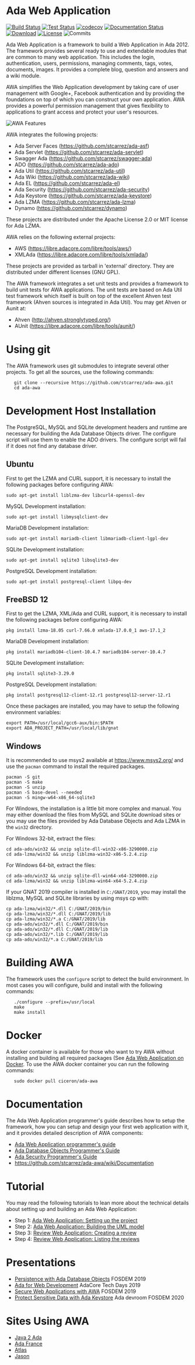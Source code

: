 # Ada Web Application

[![Build Status](https://img.shields.io/jenkins/s/https/jenkins.vacs.fr/Bionic-AWA.svg)](https://jenkins.vacs.fr/job/Bionic-AWA/)
[![Test Status](https://img.shields.io/jenkins/t/https/jenkins.vacs.fr/Bionic-AWA.svg)](https://jenkins.vacs.fr/job/Bionic-AWA/)
[![codecov](https://codecov.io/gh/stcarrez/ada-awa/branch/master/graph/badge.svg)](https://codecov.io/gh/stcarrez/ada-awa)
[![Documentation Status](https://readthedocs.org/projects/ada-awa/badge/?version=latest)](https://ada-awa.readthedocs.io/en/latest/?badge=latest)
[![Download](https://img.shields.io/badge/download-1.1.0-brightgreen.svg)](http://download.vacs.fr/ada-awa/awa-all-1.1.0.tar.gz)
[![License](https://img.shields.io/badge/license-APACHE2-blue.svg)](LICENSE)
![Commits](https://img.shields.io/github/commits-since/stcarrez/ada-awa/1.1.0.svg)

Ada Web Application is a framework to build a Web Application in Ada 2012.
The framework provides several ready to use and extendable modules that are common
to many web application.  This includes the login, authentication, users, permissions,
managing comments, tags, votes, documents, images.  It provides a complete blog,
question and answers and a wiki module.

AWA simplifies the Web Application development by taking care of user management with
Google+, Facebook authentication and by providing the foundations on top of which you
can construct your own application.  AWA provides a powerful permission management
that gives flexibility to applications to grant access and protect your user's resources.

![AWA Features](https://github.com/stcarrez/ada-awa/wiki/images/awa-features.png)

AWA integrates the following projects:

* Ada Server Faces (https://github.com/stcarrez/ada-asf)
* Ada Servlet   (https://github.com/stcarrez/ada-servlet)
* Swagger Ada   (https://github.com/stcarrez/swagger-ada)
* ADO           (https://github.com/stcarrez/ada-ado)
* Ada Util      (https://github.com/stcarrez/ada-util)
* Ada Wiki      (https://github.com/stcarrez/ada-wiki)
* Ada EL        (https://github.com/stcarrez/ada-el)
* Ada Security  (https://github.com/stcarrez/ada-security)
* Ada Keystore  (https://github.com/stcarrez/ada-keystore)
* Ada LZMA      (https://github.com/stcarrez/ada-lzma)
* Dynamo        (https://github.com/stcarrez/dynamo)

These projects are distributed under the Apache License 2.0 or MIT license for Ada LZMA.

AWA relies on the following external projects:

* AWS      (https://libre.adacore.com/libre/tools/aws/)
* XMLAda   (https://libre.adacore.com/libre/tools/xmlada/)

These projects are provided as tarball in 'external' directory.
They are distributed under different licenses (GNU GPL).

The AWA framework integrates a set unit tests and provides a framework
to build unit tests for AWA applications.   The unit tests are based on
Ada Util test framework which itself is built on top of the excellent
Ahven test framework (Ahven sources is integrated in Ada Util).
You may get Ahven or Aunit at:

* Ahven    (http://ahven.stronglytyped.org/)
* AUnit    (https://libre.adacore.com/libre/tools/aunit/)

# Using git

The AWA framework uses git submodules to integrate several other
projects.  To get all the sources, use the following commands:
```
   git clone --recursive https://github.com/stcarrez/ada-awa.git
   cd ada-awa
```

# Development Host Installation

The PostgreSQL, MySQL and SQLite development headers and runtime are necessary
for building the Ada Database Objects driver.  The configure script will use
them to enable the ADO drivers. The configure script will fail if it does not
find any database driver.

## Ubuntu

First to get the LZMA and CURL support, it is necessary to install the following
packages before configuring AWA:

```
sudo apt-get install liblzma-dev libcurl4-openssl-dev
```

MySQL Development installation:
```
sudo apt-get install libmysqlclient-dev
```

MariaDB Development installation:
```
sudo apt-get install mariadb-client libmariadb-client-lgpl-dev
```

SQLite Development installation:
```
sudo apt-get install sqlite3 libsqlite3-dev
```

PostgreSQL Development installation:
```
sudo apt-get install postgresql-client libpq-dev
```

## FreeBSD 12

First to get the LZMA, XML/Ada and CURL support, it is necessary
to install the following packages before configuring AWA:

```
pkg install lzma-18.05 curl-7.66.0 xmlada-17.0.0_1 aws-17.1_2
```

MariaDB Development installation:
```
pkg install mariadb104-client-10.4.7 mariadb104-server-10.4.7
```

SQLite Development installation:
```
pkg install sqlite3-3.29.0
```

PostgreSQL Development installation:
```
pkg install postgresql12-client-12.r1 postgresql12-server-12.r1
```

Once these packages are installed, you may have to setup the following
environment variables:
```
export PATH=/usr/local/gcc6-aux/bin:$PATH
export ADA_PROJECT_PATH=/usr/local/lib/gnat
```


## Windows

It is recommended to use msys2 available at https://www.msys2.org/
and use the `pacman` command to install the required packages.

```
pacman -S git
pacman -S make
pacman -S unzip
pacman -S base-devel --needed
pacman -S mingw-w64-x86_64-sqlite3
```

For Windows, the installation is a little bit more complex and manual.
You may either download the files from MySQL and SQLite download sites
or you may use the files provided by Ada Database Objects and
Ada LZMA in the `win32` directory.

For Windows 32-bit, extract the files:

```
cd ada-ado/win32 && unzip sqlite-dll-win32-x86-3290000.zip
cd ada-lzma/win32 && unzip liblzma-win32-x86-5.2.4.zip
```

For Windows 64-bit, extract the files:

```
cd ada-ado/win32 && unzip sqlite-dll-win64-x64-3290000.zip
cd ada-lzma/win32 && unzip liblzma-win64-x64-5.2.4.zip
```

If your GNAT 2019 compiler is installed in `C:/GNAT/2019`, you may
install the liblzma, MySQL and SQLite libraries by using msys cp with:

```
cp ada-lzma/win32/*.dll C:/GNAT/2019/bin
cp ada-lzma/win32/*.dll C:/GNAT/2019/lib
cp ada-lzma/win32/*.a C:/GNAT/2019/lib
cp ada-ado/win32/*.dll C:/GNAT/2019/bin
cp ada-ado/win32/*.dll C:/GNAT/2019/lib
cp ada-ado/win32/*.lib C:/GNAT/2019/lib
cp ada-ado/win32/*.a C:/GNAT/2019/lib
```

# Building AWA

The framework uses the `configure` script to detect the build environment.
In most cases you will configure, build and install with the following commands:
```
   ./configure --prefix=/usr/local
   make
   make install
```

# Docker

A docker container is available for those who want to try AWA without installing
and building all required packages
(See [Ada Web Application on Docker](https://hub.docker.com/r/ciceron/ada-awa/).
To use the AWA docker container you can
run the following commands:

```
   sudo docker pull ciceron/ada-awa
```

# Documentation

The Ada Web Application programmer's guide describes how to setup the framework,
how you can setup and design your first web application with it,
and it provides detailed description of AWA components:

  * [Ada Web Application programmer's guide](https://ada-awa.readthedocs.io/en/latest/)
  * [Ada Database Objects Programmer's Guide](https://ada-ado.readthedocs.io/en/latest/)
  * [Ada Security Programmer's Guide](https://ada-security.readthedocs.io/en/latest/)
  * https://github.com/stcarrez/ada-awa/wiki/Documentation

# Tutorial

You may read the following tutorials to lean more about the technical details about
setting up and building an Ada Web Application:

  * Step 1: [Ada Web Application: Setting up the project](https://blog.vacs.fr/vacs/blogs/post.html?post=2014/05/08/Ada-Web-Application-Setting-up-the-project)
  * Step 2: [Ada Web Application: Building the UML model](https://blog.vacs.fr/vacs/blogs/post.html?post=2014/05/18/Ada-Web-Application--Building-the-UML-model)
  * Step 3: [Review Web Application: Creating a review](https://blog.vacs.fr/vacs/blogs/post.html?post=2014/06/14/Review-Web-Application-Creating-a-review)
  * Step 4: [Review Web Application: Listing the reviews](https://blog.vacs.fr/vacs/blogs/post.html?post=2014/07/19/Review-Web-Application-Listing-the-reviews)

# Presentations

  * [Persistence with Ada Database Objects](https://fr.slideshare.net/StephaneCarrez1/persistence-with-ada-database-objects-ado) FOSDEM 2019
  * [Ada for Web Development](https://fr.slideshare.net/StephaneCarrez1/ada-techdays2019awa) AdaCore Tech Days 2019
  * [Secure Web Applications with AWA](https://fr.slideshare.net/StephaneCarrez1/secure-web-applications-with-awa) FOSDEM 2019
  * [Protect Sensitive Data with Ada Keystore](https://fr.slideshare.net/StephaneCarrez1/protect-sensitive-data-with-ada-keystore) Ada devroom FOSDEM 2020

# Sites Using AWA

  * [Java 2 Ada](https://blog.vacs.fr/)
  * [Ada France](https://www.ada-france.org/adafr/index.html)
  * [Atlas](https://demo.vacs.fr/atlas/index.html)
  * [Jason](https://vdo.vacs.fr/vdo/index.html)

